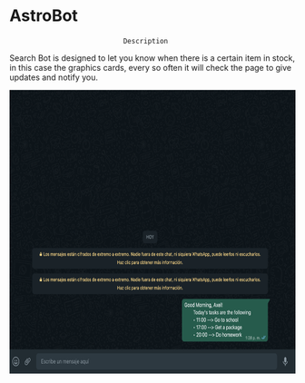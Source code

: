 # AstroBot

                                Description

Search Bot is designed to let you know when there is a certain item in stock, in this case the graphics cards, every so often it will check the page to give updates and notify you.



<img src="/images/image.png" height="500"> 

                